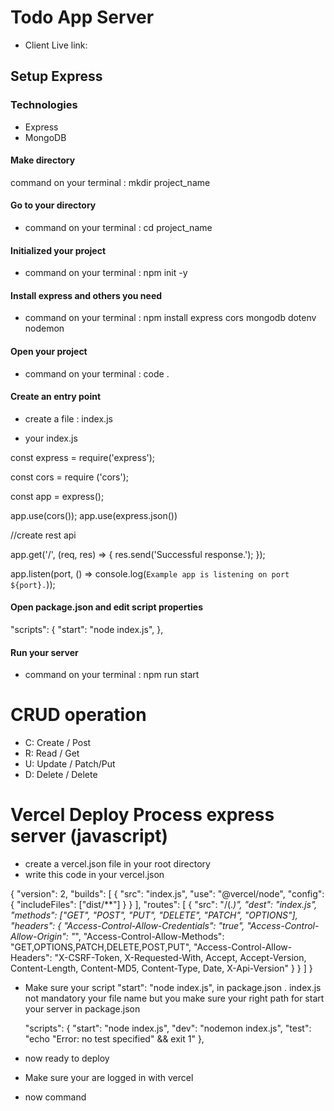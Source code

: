 # Todo App Server

- Client Live link:

## Setup Express

### Technologies

- Express
- MongoDB

#### Make directory

command on your terminal : mkdir project_name

#### Go to your directory

- command on your terminal : cd project_name

#### Initialized your project

- command on your terminal : npm init -y

#### Install express and others you need

- command on your terminal : npm install express cors mongodb dotenv nodemon

#### Open your project

- command on your terminal : code .

#### Create an entry point

- create a file : index.js

- your index.js

const express = require('express');

const cors = require ('cors');

const app = express();

app.use(cors());
app.use(express.json())

//create rest api

app.get('/', (req, res) => {
res.send('Successful response.');
});

app.listen(port, () => console.log(`Example app is listening on port ${port}.`));

#### Open package.json and edit script properties

"scripts": {
"start": "node index.js",
},

#### Run your server

- command on your terminal : npm run start

# CRUD operation

- C: Create / Post
- R: Read / Get
- U: Update / Patch/Put
- D: Delete / Delete

# Vercel Deploy Process express server (javascript)

- create a vercel.json file in your root directory
- write this code in your vercel.json

{
  "version": 2,
  "builds": [
    {
      "src": "index.js",
      "use": "@vercel/node",
      "config": { "includeFiles": ["dist/**"] }
    }
  ],
  "routes": [
    {
      "src": "/(.*)",
      "dest": "index.js",
      "methods": ["GET", "POST", "PUT", "DELETE", "PATCH", "OPTIONS"],
      "headers": {
        "Access-Control-Allow-Credentials": "true",
        "Access-Control-Allow-Origin": "*",
        "Access-Control-Allow-Methods": "GET,OPTIONS,PATCH,DELETE,POST,PUT",
        "Access-Control-Allow-Headers": "X-CSRF-Token, X-Requested-With, Accept, Accept-Version, Content-Length, Content-MD5, Content-Type, Date, X-Api-Version"
      }
    }
  ]
}


- Make sure your script "start": "node index.js", in package.json . index.js not mandatory your file name but you make sure your right path for start your server in package.json

  "scripts": {
  "start": "node index.js",
  "dev": "nodemon index.js",
  "test": "echo \"Error: no test specified\" && exit 1"
  },

- now ready to deploy 
- Make sure your are logged in with vercel
- now command
